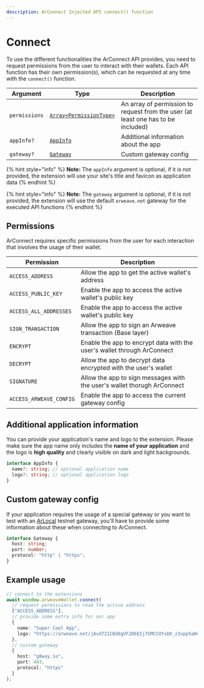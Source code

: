 ```yaml
---
description: ArConnect Injected API connect() function
---
```


# Connect

To use the different functionalities the ArConnect API provides, you need to request permissions from the user to interact with their wallets. Each API function has their own permission(s), which can be requested at any time with the `connect()` function.

| Argument       | Type                                             | Description                                                                       |
|----------------|--------------------------------------------------|-----------------------------------------------------------------------------------|
| `permissions`  | [`Array<PermissionType>`](#permissions)          | An array of permission to request from the user (at least one has to be included) |
| `appInfo?`     | [`AppInfo`](#additional-application-information) | Additional information about the app                                              |
| `gateway?`     | [`Gateway`](#custom-gateway-config)              | Custom gateway config                                                             |

{% hint style="info" %}
**Note:** The `appInfo` argument is optional, if it is not provided, the extension will use your site's title and favicon as application data
{% endhint %}

{% hint style="info" %}
**Note:** The `gateway` argument is optional, if it is not provided, the extension will use the default `arweave.net` gateway for the executed API functions
{% endhint %}

## Permissions

ArConnect requires specific permissions from the user for each interaction that involves the usage of their wallet.

| Permission              | Description                                                              |
|-------------------------|--------------------------------------------------------------------------|
| `ACCESS_ADDRESS`        | Allow the app to get the active wallet's address                         |
| `ACCESS_PUBLIC_KEY`     | Enable the app to access the active wallet's public key                  |
| `ACCESS_ALL_ADDRESSES`  | Enable the app to access the active wallet's public key                  |
| `SIGN_TRANSACTION`      | Allow the app to sign an Arweave transaction (Base layer)                |
| `ENCRYPT`               | Enable the app to encrypt data with the user's wallet through ArConnect  |
| `DECRYPT`               | Allow the app to decrypt data encrypted with the user's wallet           |
| `SIGNATURE`             | Allow the app to sign messages with the user's wallet thorugh ArConnect  |
| `ACCESS_ARWEAVE_CONFIG` | Enable the app to access the current gateway config                      |

## Additional application information

You can provide your application's name and logo to the extension. Please make sure the app name only includes the **name of your application** and the logo is **high quality** and clearly visible on dark and light backgrounds.

```ts
interface AppInfo {
  name?: string; // optional application name
  logo?: string; // optional application logo
}
```

## Custom gateway config

If your application requires the usage of a special gateway or you want to test with an [ArLocal](https://github.com/textury/arlocal) testnet gateway, you'll have to provide some information about these when connecting to ArConnect.

```ts
interface Gateway {
  host: string;
  port: number;
  protocol: "http" | "https";
}
```

## Example usage

```ts
// connect to the extensions
await window.arweaveWallet.connect(
  // request permissions to read the active address
  ["ACCESS_ADDRESS"],
  // provide some extra info for our app
  {
    name: "Super Cool App",
    logo: "https://arweave.net/jAvd7Z1CBd8gVF2D6ESj7SMCCUYxDX_z3vpp5aHdaYk"
  },
  // custom gateway
  {
    host: "g8way.io",
    port: 443,
    protocol: "https"
  }
);
```
